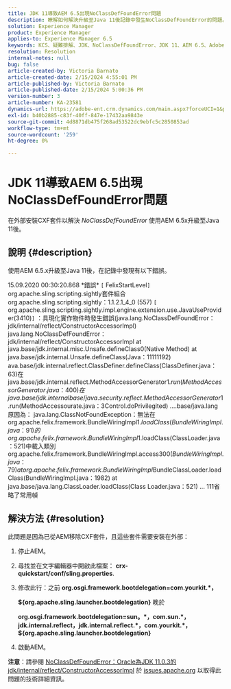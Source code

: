 ```yaml
---
title: JDK 11導致AEM 6.5出現NoClassDefFoundError問題
description: 瞭解如何解決升級至Java 11後記錄中發生NoClassDefFoundError的問題。
solution: Experience Manager
product: Experience Manager
applies-to: Experience Manager 6.5
keywords: KCS、疑難排解、JDK、NoClassDefFoundError、JDK 11、AEM 6.5、Adobe Experience Manager 6.5、AEM 6.5、Experience Manager、疑難排解
resolution: Resolution
internal-notes: null
bug: false
article-created-by: Victoria Barnato
article-created-date: 2/15/2024 4:55:01 PM
article-published-by: Victoria Barnato
article-published-date: 2/15/2024 5:00:36 PM
version-number: 3
article-number: KA-23581
dynamics-url: https://adobe-ent.crm.dynamics.com/main.aspx?forceUCI=1&pagetype=entityrecord&etn=knowledgearticle&id=8830f4f0-22cc-ee11-9079-6045bd0061cb
exl-id: b40b2885-c83f-40ff-847e-17432aa9843e
source-git-commit: 4d8871db475f268ad53522dc9ebfc5c2850853ad
workflow-type: tm+mt
source-wordcount: '259'
ht-degree: 0%

---
```


# JDK 11導致AEM 6.5出現NoClassDefFoundError問題


在外部安裝CXF套件以解決 *NoClassDefFoundError* 使用AEM 6.5x升級至Java 11後。

## 說明 {#description}


使用AEM 6.5.x升級至Java 11後，在記錄中發現有以下錯誤。

15.09.2020 00:30:20.868 \*錯誤\* `[` FelixStartLevel`]`  org.apache.sling.scripting.sightly套件組合org.apache.sling.scripting.sightly：1.1.2.1_4_0 (557)
`[` org.apache.sling.scripting.sightly.impl.engine.extension.use.JavaUseProvider(3410)`]`  ：具現化實作物件時發生錯誤(java.lang.NoClassDefFoundError： jdk/internal/reflect/ConstructorAccessorImpl) java.lang.NoClassDefFoundError： jdk/internal/reflect/ConstructorAccessorImpl at java.base/jdk.internal.misc.Unsafe.defineClass0(Native Method) at java.base/jdk.internal.Unsafe.defineClass(Java：11111192) ava.base/jdk.internal.reflect.ClassDefiner.defineClass(ClassDefiner.java：63)在java.base/jdk.internal.reflect.MethodAccessorGenerator$1.run(MethodAccessorGenerator.java：400)在java.base/jdk.internal base/java.security.reflect.MethodAccessorGenerator$1.run(MethodAccessourate.java：3Control.doPrivilegited) ....base/java.lang原因為： java.lang.ClassNotFoundException：無法在org.apache.felix.framework.BundleWiringImpl$1.loadClass(BundleWiringImpl.java：91)的org.apache.felix.framework.BundleWiringImpl$1.loadClass(ClassLoader.java：521)中載入類別org.apache.felix.framework.BundleWiringImpl.access$300(BundleWiringImpl.java：79) at org.apache.felix.framework.BundleWiringImpl$BundleClassLoader.loadClass(BundleWiringImpl.java：1982) at java.base/java.lang.ClassLoader.loadClass(Class Loader.java：521) ... 111省略了常用幀


## 解決方法 {#resolution}


此問題是因為已從AEM移除CXF套件，且這些套件需要安裝在外部：

1. 停止AEM。
2. 尋找並在文字編輯器中開啟此檔案： <b>crx-quickstart/conf/sling.properties</b>.
3. 修改此行：之前
   <b>org.osgi.framework.bootdelegation=com.yourkit.\*，

   ${org.apache.sling.launcher.bootdelegation}</b>
晚於



   <b>org.osgi.framework.bootdelegation=sun。\*，com.sun.\*，jdk.internal.reflect，jdk.internal.reflect.\*，com.yourkit.\*，${org.apache.sling.launcher.bootdelegation}</b>
4. 啟動AEM。


<b>注意</b>：請參閱 [NoClassDefFoundError：Oracle為JDK 11.0.3的jdk/internal/reflect/ConstructorAccessorImpl](https://issues.apache.org/jira/browse/FELIX-6184) 於 [issues.apache.org](https://issues.apache.org/) 以取得此問題的技術詳細資訊。
